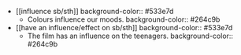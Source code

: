 - [[influence sb/sth]]
  background-color:: #533e7d
	- Colours influence our moods.
	  background-color:: #264c9b
- [[have an influence/effect on sb/sth]]
  background-color:: #533e7d
	- The film has an influence on the teenagers.
	  background-color:: #264c9b